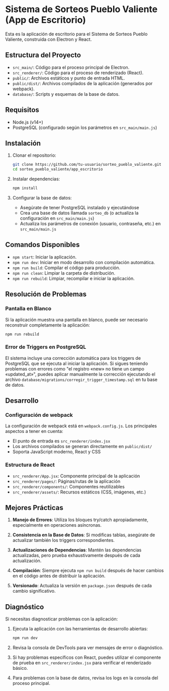# Sistema de Sorteos Pueblo Valiente (App de Escritorio)

Esta es la aplicación de escritorio para el Sistema de Sorteos Pueblo Valiente, construida con Electron y React.

## Estructura del Proyecto

- `src_main/`: Código para el proceso principal de Electron.
- `src_renderer/`: Código para el proceso de renderizado (React).
- `public/`: Archivos estáticos y punto de entrada HTML.
- `public/dist/`: Archivos compilados de la aplicación (generados por webpack).
- `database/`: Scripts y esquemas de la base de datos.

## Requisitos

- Node.js (v14+)
- PostgreSQL (configurado según los parámetros en `src_main/main.js`)

## Instalación

1. Clonar el repositorio:
   ```bash
   git clone https://github.com/tu-usuario/sorteo_pueblo_valiente.git
   cd sorteo_pueblo_valiente/app_escritorio
   ```

2. Instalar dependencias:
   ```bash
   npm install
   ```

3. Configurar la base de datos:
   - Asegúrate de tener PostgreSQL instalado y ejecutándose
   - Crea una base de datos llamada `sorteo_db` (o actualiza la configuración en `src_main/main.js`)
   - Actualiza los parámetros de conexión (usuario, contraseña, etc.) en `src_main/main.js`

## Comandos Disponibles

- `npm start`: Iniciar la aplicación.
- `npm run dev`: Iniciar en modo desarrollo con compilación automática.
- `npm run build`: Compilar el código para producción.
- `npm run clean`: Limpiar la carpeta de distribución.
- `npm run rebuild`: Limpiar, recompilar e iniciar la aplicación.

## Resolución de Problemas

### Pantalla en Blanco

Si la aplicación muestra una pantalla en blanco, puede ser necesario reconstruir completamente la aplicación:

```bash
npm run rebuild
```

### Error de Triggers en PostgreSQL

El sistema incluye una corrección automática para los triggers de PostgreSQL que se ejecuta al iniciar la aplicación. Si sigues teniendo problemas con errores como "el registro «new» no tiene un campo «updated_at»", puedes aplicar manualmente la corrección ejecutando el archivo `database/migrations/corregir_trigger_timestamp.sql` en tu base de datos.

## Desarrollo

### Configuración de webpack

La configuración de webpack está en `webpack.config.js`. Los principales aspectos a tener en cuenta:

- El punto de entrada es `src_renderer/index.jsx`
- Los archivos compilados se generan directamente en `public/dist/`
- Soporta JavaScript moderno, React y CSS

### Estructura de React

- `src_renderer/App.jsx`: Componente principal de la aplicación
- `src_renderer/pages/`: Páginas/rutas de la aplicación
- `src_renderer/components/`: Componentes reutilizables
- `src_renderer/assets/`: Recursos estáticos (CSS, imágenes, etc.)

## Mejores Prácticas

1. **Manejo de Errores**: Utiliza los bloques try/catch apropiadamente, especialmente en operaciones asíncronas.

2. **Consistencia en la Base de Datos**: Si modificas tablas, asegúrate de actualizar también los triggers correspondientes.

3. **Actualizaciones de Dependencias**: Mantén las dependencias actualizadas, pero prueba exhaustivamente después de cada actualización.

4. **Compilación**: Siempre ejecuta `npm run build` después de hacer cambios en el código antes de distribuir la aplicación.

5. **Versionado**: Actualiza la versión en `package.json` después de cada cambio significativo.

## Diagnóstico

Si necesitas diagnosticar problemas con la aplicación:

1. Ejecuta la aplicación con las herramientas de desarrollo abiertas:
   ```bash
   npm run dev
   ```

2. Revisa la consola de DevTools para ver mensajes de error o diagnóstico.

3. Si hay problemas específicos con React, puedes utilizar el componente de prueba en `src_renderer/index.jsx` para verificar el renderizado básico.

4. Para problemas con la base de datos, revisa los logs en la consola del proceso principal. 